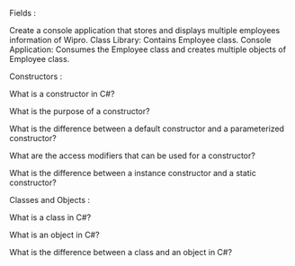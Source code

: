 Fields :

Create a console application that stores and displays multiple employees information of Wipro. Class Library: Contains Employee class. Console Application: Consumes the Employee class and creates multiple objects of Employee class.

Constructors :

What is a constructor in C#?

What is the purpose of a constructor?

What is the difference between a default constructor and a parameterized constructor?

What are the access modifiers that can be used for a constructor?

What is the difference between a instance constructor and a static constructor?

Classes and Objects :

What is a class in C#?

What is an object in C#?

What is the difference between a class and an object in C#?